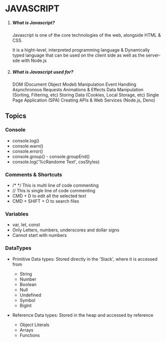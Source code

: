# JAVASCRIPT

1. ##### What is Javascript?

    Javascript is one of the core technologies of the web, alongside HTML & CSS.

    It is a hight-level, interpreted programming language & Dynamically typed language that can be used on the client side as well as the server-sde with Node.js

2. ##### What is Javascript used for?

    DOM (Document Object Model) Manipulation
    Event Handling
    Asynchronous Requests
    Animations & Effects
    Data Manipulation (Sorting, Filtering, etc)
    Storing Data (Cookies, Local Storage, etc)
    Single Page Application (SPA)
    Creating APIs & Web Services (Node.js, Deno)

## Topics

### Console
- console.log()
- console.warn()
- console.error()
- console.group() - console.groupEnd()
- console.log('%cRandome Text', cssStyles)

### Comments & Shortcuts
- /* */ This is multi line of code commenting
- // This is single line of code commenting
- CMD + D to edit all the selected text
- CMD + SHIFT + O to search files

### Variables
- var, let, const
- Only Letters, numbers, underscores and dollar signs
- Cannot start with numbers

### DataTypes
- Primitive Data types: Stored directly in the 'Stack', where it is accessed from
    * String
    * Number
    * Boolean
    * Null
    * Undefined
    * Symbol
    * BigInt

- Reference Data types: Stored in the heap and accessed by reference
    * Object Literals
    * Arrays
    * Functions


